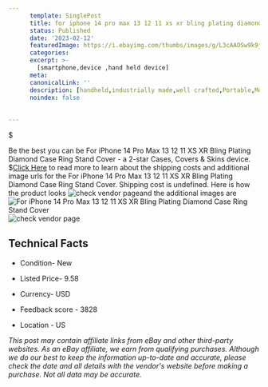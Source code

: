 ```yaml
---
      template: SinglePost
      title: for iphone 14 pro max 13 12 11 xs xr bling plating diamond case ring stand cover
      status: Published
      date: '2023-02-12'
      featuredImage: https://i.ebayimg.com/thumbs/images/g/L3cAAOSw9k9jm6ci/s-l225.jpg
      categories: 
      excerpt: >-
        [smartphone,device ,hand held device]
      meta:
      canonicalLink: ''
      description: [handheld,industrially made,well crafted,Portable,Mobile,Compact,Convenient,Lightweight,Maneuverable,Man-portable,Miniature,Carriable,Hand-held,Light,Holdable,Transportable,Mobile device,Pocket-sized,On-the-go,Wireless,Cordless,Compact size,Convenient size, smartphone,device ,hand held device]
      noindex: false
      
        
---
```

$

Be the best you can be  For iPhone 14 Pro Max 13 12 11 XS XR Bling Plating Diamond Case Ring Stand Cover - a 2-star Cases, Covers & Skins device.
$[Click Here](https://www.ebay.com/itm/165836197676?hash=item269c9b8f2c%3Ag%3AL3cAAOSw9k9jm6ci&mkevt=1&mkcid=1&mkrid=711-53200-19255-0&campid=%253CePNCampaignId%253E&customid=%253CreferenceId%253E&toolid=10049) to read more to learn about the shipping costs and additional image urls for the For iPhone 14 Pro Max 13 12 11 XS XR Bling Plating Diamond Case Ring Stand Cover. Shipping cost is undefined. Here is how the product looks ![check vendor page](https://i.ebayimg.com/thumbs/images/g/L3cAAOSw9k9jm6ci/s-l225.jpg)and the additional images are![For iPhone 14 Pro Max 13 12 11 XS XR Bling Plating Diamond Case Ring Stand Cover](https://i.ebayimg.com/images/g/L3cAAOSw9k9jm6ci/s-l1600.jpg)![check vendor page](https://origin-galleryplus.ebayimg.com/ws/web/165836197676_2_0_1/225x225.jpg,https://origin-galleryplus.ebayimg.com/ws/web/165836197676_3_0_1/225x225.jpg,https://origin-galleryplus.ebayimg.com/ws/web/165836197676_4_0_1/225x225.jpg,https://origin-galleryplus.ebayimg.com/ws/web/165836197676_5_0_1/225x225.jpg,https://origin-galleryplus.ebayimg.com/ws/web/165836197676_6_0_1/225x225.jpg,https://origin-galleryplus.ebayimg.com/ws/web/165836197676_7_0_1/225x225.jpg,https://origin-galleryplus.ebayimg.com/ws/web/165836197676_8_0_1/225x225.jpg,https://origin-galleryplus.ebayimg.com/ws/web/165836197676_9_0_1/225x225.jpg,https://origin-galleryplus.ebayimg.com/ws/web/165836197676_10_0_1/225x225.jpg)



 ## Technical Facts 



     
      

 - Condition- New 


      

 - Listed Price- 9.58 


      

 - Currency- USD 


      

 - Feedback score - 3828 


      

 - Location - US 


      
      

 *_This post may contain affiliate links from eBay and other third-party websites. As an eBay affiliate, we earn from qualifying purchases. Although we do our best to keep the information up-to-date and accurate, please check the date and all details with the vendor's website before making a purchase. Not all data may be accurate._*






